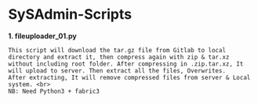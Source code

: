 # SySAdmin-Scripts

<b>1. fileuploader_01.py</b><br>
```shell
This script will download the tar.gz file from Gitlab to local directory and extract it, then compress again with zip & tar.xz without including root folder. After compressing in .zip.tar.xz, It will upload to server. Then extract all the files, Overwrites.
After extracting, It will remove compressed files from server & Local system. <br>
NB: Need Python3 + fabric3 
```
